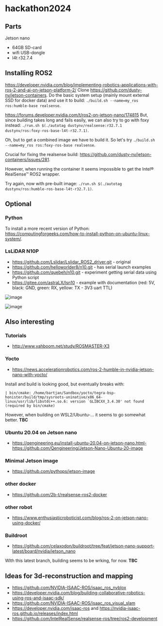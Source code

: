 # hackathon2024

## Parts
Jetson nano
- 64GB SD-card
- wifi USB-dongle
- l4t r32.7.4

## Installing ROS2
https://developer.nvidia.com/blog/implementing-robotics-applications-with-ros-2-and-ai-on-jetson-platform-2/
Clone https://github.com/dusty-nv/jetson-containers. Do the basic system setup (mainly mount external SSD for docker data) and use it to build:
`./build.sh --name=my_ros ros:humble-base realsense`.

https://forums.developer.nvidia.com/t/ros2-on-jetson-nano/174815
But, since building takes long and fails easily, we can also try to go with foxy instead: `./run.sh $(./autotag dustynv/realsense:r32.7.1 dustynv/ros:foxy-ros-base-l4t-r32.7.1)`. 

Oh, but to get a combined image we have to build it. So let's try `./build.sh --name=my_ros ros:foxy-ros-base realsense`.

Crucial for fixing the realsense build: https://github.com/dusty-nv/jetson-containers/issues/281.

However, when running the container it seems impossible to get the Intel® RealSense™ ROS2 wrapper.

Try again, now with pre-built image: `./run.sh $(./autotag  dustynv/ros:humble-ros-base-l4t-r32.7.1)`.

## Optional

### Python
To install a more recent version of Python: https://computingforgeeks.com/how-to-install-python-on-ubuntu-linux-system/.

### LsLiDAR N10P
- https://github.com/Lslidar/Lslidar_ROS2_driver.git - original
- https://github.com/helloworlder8/n10.git - has serial launch examples
- https://github.com/quebeh/n10.git - experiment getting serial data using Python script
- https://gitee.com/astraLX/lsn10 - example with documentation (red: 5V, black: GND, green: RX, yellow: TX - 3V3 uart TTL)

![image](https://github.com/jabratn/hackathon2024/assets/10284201/22f27486-87b4-42c7-8efc-5c80700d7217)

![image](https://github.com/jabratn/hackathon2024/assets/10284201/02a73f8e-2a8e-4985-b729-fcb20473b32d)

## Also interesting

### Tutorials
- http://www.yahboom.net/study/ROSMASTER-X3

### Yocto
- https://news.accelerationrobotics.com/ros-2-humble-in-nvidia-jetson-nano-with-yocto/

Install and build is looking good, but eventually breaks with:

```| bin/cmake: /home/bartjan/Sandbox/yocto/tegra-bsp-honister/build/tmp/sysroots-uninative/x86_64-linux/usr/lib/libstdc++.so.6: version `GLIBCXX_3.4.30' not found (required by bin/cmake)```

However, when building on WSL2/Ubuntu-... it seems to go somewhat better. **TBC**

### Ubuntu 20.04 on Jetson nano
- https://qengineering.eu/install-ubuntu-20.04-on-jetson-nano.html- https://github.com/Qengineering/Jetson-Nano-Ubuntu-20-image

### Minimal Jetson image
- https://github.com/pythops/jetson-image

### other docker
- https://github.com/2b-t/realsense-ros2-docker

### other robot
- https://www.enthusiasticroboticist.com/blog/ros-2-on-jetson-nano-using-docker/

### Buildroot
- https://github.com/celaxodon/buildroot/tree/feat/jetson-nano-support-latest/board/nvidia/jetson_nano

WIth this latest branch, building seems to be wrking, for now. **TBC**

## Ideas for 3d-reconstruction and mapping
- https://github.com/NVIDIA-ISAAC-ROS/isaac_ros_nvblox
- https://developer.nvidia.com/blog/building-collaborative-robotics-using-ros-and-isaac-sdk/
- https://github.com/NVIDIA-ISAAC-ROS/isaac_ros_visual_slam
- https://developer.nvidia.com/isaac-ros and https://nvidia-isaac-ros.github.io/releases/index.html
- https://github.com/IntelRealSense/realsense-ros/tree/ros2-development
